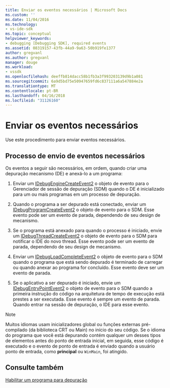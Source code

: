 ```yaml
---
title: Enviar os eventos necessários | Microsoft Docs
ms.custom: ''
ms.date: 11/04/2016
ms.technology:
- vs-ide-sdk
ms.topic: conceptual
helpviewer_keywords:
- debugging [Debugging SDK], required events
ms.assetid: 08319157-43fb-44a9-9a63-50b919fe1377
author: gregvanl
ms.author: gregvanl
manager: douge
ms.workload:
- vssdk
ms.openlocfilehash: deeffb814dacc58b1fb3a3f993203139d9b1a081
ms.sourcegitcommit: 6a9d5bd75e50947659fd6c837111a6a547884e2a
ms.translationtype: MT
ms.contentlocale: pt-BR
ms.lasthandoff: 04/16/2018
ms.locfileid: "31126160"
---
```

# <a name="sending-the-required-events"></a>Enviar os eventos necessários
Use este procedimento para enviar eventos necessários.  
  
## <a name="process-for-sending-required-events"></a>Processo de envio de eventos necessários  
 Os eventos a seguir são necessários, em ordem, quando criar uma depuração mecanismo (DE) e anexá-lo a um programa:  
  
1.  Enviar um [IDebugEngineCreateEvent2](../../extensibility/debugger/reference/idebugenginecreateevent2.md) o objeto de evento para o Gerenciador de sessão de depuração (SDM) quando o DE é inicializado para um ou mais programas em um processo de depuração.  
  
2.  Quando o programa a ser depurado está conectado, enviar um [IDebugProgramCreateEvent2](../../extensibility/debugger/reference/idebugprogramcreateevent2.md) o objeto de evento para o SDM. Esse evento pode ser um evento de parada, dependendo de seu design de mecanismo.  
  
3.  Se o programa está anexado para quando o processo é iniciado, envie um [IDebugThreadCreateEvent2](../../extensibility/debugger/reference/idebugthreadcreateevent2.md) o objeto de evento para o SDM para notificar o IDE do novo thread. Esse evento pode ser um evento de parada, dependendo de seu design de mecanismo.  
  
4.  Enviar um [IDebugLoadCompleteEvent2](../../extensibility/debugger/reference/idebugloadcompleteevent2.md) o objeto de evento para o SDM quando o programa que está sendo depurado é terminado de carregar ou quando anexar ao programa for concluído. Esse evento deve ser um evento de parada.  
  
5.  Se o aplicativo a ser depurado é iniciado, envie um [IDebugEntryPointEvent2](../../extensibility/debugger/reference/idebugentrypointevent2.md) o objeto de evento para o SDM quando a primeira instrução do código na arquitetura de tempo de execução está prestes a ser executada. Esse evento é sempre um evento de parada. Quando entrar na sessão de depuração, o IDE para esse evento.  
  
> [!NOTE]
>  Muitos idiomas usam inicializadores global ou funções externas pré-compilado (da biblioteca CRT ou Main) no início do seu código. Se o idioma do programa que você está depurando contém qualquer um desses tipos de elementos antes do ponto de entrada inicial, em seguida, esse código é executado e o evento de ponto de entrada é enviado quando a usuário ponto de entrada, como **principal** ou `WinMain`, foi atingido.  
  
## <a name="see-also"></a>Consulte também  
 [Habilitar um programa para depuração](../../extensibility/debugger/enabling-a-program-to-be-debugged.md)